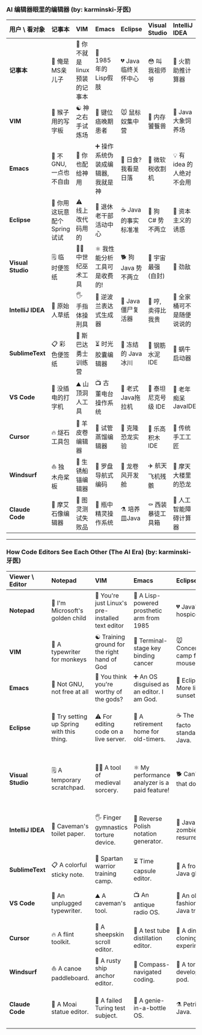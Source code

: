 ### AI 编辑器眼里的编辑器 (by: karminski-牙医)

| 用户 \ 看对象 | 记事本 | VIM | Emacs | Eclipse | Visual Studio | IntelliJ IDEA | SublimeText | VS Code | Cursor | Windsurf | Claude Code |
| :--- | :--- | :--- | :--- | :--- | :--- | :--- | :--- | :--- | :--- | :--- | :--- |
| **记事本** | 🤗 俺是MS亲儿子 | 📖 你不就是linux预装的记事本 | 🔲 1985年的Lisp假肢 | 💔 Java 临终关怀中心 | 😳 叫我祖师爷 | 🚀 火箭助推计算器 | 💰 付费版记事本 | 🤡 赶紧来拜我本尊 | 💀 失业代码生成器 | 🏄 冲浪板伪编辑器 | 🕸️ 连个界面都冇 |
| **VIM** | 🦀 猴子用的写字板 | ☯️ 神之右手试炼场 | 🤢 键位癌晚期患者 | 🐭 鼠标奴集中营 | 👹 内存饕餮兽 | 🐘 Java大象饲养场 | 🍭 彩色糖果纸 | 🔯 迪斯尼灯球编辑器 | 🔮 占卜式补全 | 🦓 马戏团新节目 | 🎹 咱俩都能在命令行运行 |
| **Emacs** | 🍴 不GNU, 一点也不自由 | 🤏 你也配给神用 | ➕ 操作系统伪装成编辑器, 我就是神 | 🤢 日食? 我看是日落 | 🤮 微软税收割机 | 💡 有 idea 的人绝对不会用 | 🤢 挑战VSCode 失败 | 🔨 微软铁钉材钉 | 🗿 抄袭 VSCode | 🗿 抄袭 VSCode | 😡 当心他会运行 rm -f |
| **Eclipse** | 🤷 你用这玩意配个Spring 试试 | ⚠ 线上改代码用的 | 👴 退休老干部活动中心 | ☕️ Java 的事实标准准 | 🐶 狗 C# 势不两立 | 🤑 资本主义的诱惑 | 🗃️ 偶尔用来改XML | ⚡ 写 Java 先装 10GB 插件 | ⛓️ 把我的 Hibernate 改得乱七八糟 | ⛓️ 把我的 Struts 改得乱七八糟 | 🤔 我考考你, 反射有几种写法呀? |
| **Visual Studio** | 🗒️ 临时便签纸 | 👨‍🔧 中世纪巫术工具 | ⚛️ 我性能分析工具可是收费的! | 🐕 狗 Java 势不两立 | 👑 宇宙最强 (自封) | 🤔 劲敌 | 🤷 VS Code 可温酒斩之 | 🐴 俺的马前卒 | 🧑‍🔧 小伙子, C++写两行试试 | 🧑‍🔧 小伙子, C++写两行试试 | 🤡 这咋连 Visual 都没有也跟我比 |
| **IntelliJ IDEA** | 🧻 原始人草纸 | 🖐️ 手指体操刑具 | 📰 逆波兰表达式生成器 | 🧟 Java 僵尸复活器 | 🧐 哼, 卖得比我贵 | 👑 全家桶可不是随便说说的 | 😂 就是个流畅的记事本 | 😎 实习生练手工具 | 🤨 细分! 你懂什么是 IDE 嘛! | 🤨 细分! 你懂什么是 IDE 嘛! | 🤖 DALL·E写代码版 |
| **SublimeText** | 📋 彩色便签纸 | 🧛 斯巴达勇士训练营 | ⏳ 时光胶囊编辑器 | 🧊 冻结的 Java 冰川 | 🏢 钢筋水泥IDE | 🐌 蜗牛启动器 | | ⚡ 闪电侠的佩剑 | 🔌 插件马戏团 | 🪄 哈利波特魔杖 | 📜 咒语生成器 |
| **VS Code** | 📠 没插电的打字机 | ⛰️ 山顶洞人工具 | 📺 古董电台操作系统 | 👴 老式 Java拖拉机 | 🐘 泰坦尼克号级 IDE | 👵 老年痴呆JavaIDE | 😽 过气付费花瓶 | 🌍 宇宙插件中心 | 🍴 行尸走肉补全器 | 👣 脚蹼编码器 | 💬 话痨AI助手 |
| **Cursor** | 🔥 燧石工具包 | 🐑 羊皮卷编辑器 | 🧪 试管蒸馏编辑器 | 🌋 克隆恐龙实验 | 🤑 乐高积木IDE | 🤡 传统手工工匠 | 🪖 冷兵器战士 | 👩‍❤️‍💋‍👩 上好的嫁衣 | ✨ 3亿美金年收入就是我! | 🗣️ 听说你连 Claude 都用不了? | 👯‍♀️ Anthropic 家大阿哥 |
| **Windsurf** | ⛵ 独木舟桨板 | 🚢 生锈船锚编辑器 | 🧭 罗盘导航式编码 | 🐲 龙卷风开发舱 | ✈️ 航天飞机残骸 | 🏢 摩天大楼里的恐龙 | 📦 极地文本冰箱 | 🥰 谢谢你的插件 | 🙏 俺有 OpenAI 爸爸 | 🌊 代码浪潮驾驶者 | 👻 小气鬼 |
| **Claude Code** | 🗿 摩艾石像编辑器 | 🤡 图灵测试失败品 | 🧴 瓶中精灵操作系统 | ⚗️ 培养皿Java | ⚰️ 西装暴徒工具箱 | 🤖 人工智能障碍计算器 | 🧊 冷冻代码库 | 🧪 开源实验废料 | 🤝 乖乖交钱 | 🖕 就不给你用气死你 | 👑 真·AI救世主 |

---

### How Code Editors See Each Other (The AI Era) (by: karminski-牙医)

| Viewer \ Editor | Notepad | VIM | Emacs | Eclipse | Visual Studio | IntelliJ IDEA | SublimeText | VS Code | Cursor | Windsurf | Claude Code |
| :--- | :--- | :--- | :--- | :--- | :--- | :--- | :--- | :--- | :--- | :--- | :--- |
| **Notepad** | 🤗 I\'m Microsoft\'s golden child | 📖 You\'re just Linux\'s pre-installed text editor | 🔲 A Lisp-powered prosthetic arm from 1985 | 💔 Java\'s hospice care | 😳 Call me granddaddy | 🚀 Rocket-boosted calculator | 💰 Paid version of me | 🤡 Bow down to the OG | 💀 Unemployed code generator | 🏄 A surfboard pretending to be an editor | 🕸️ Doesn\'t even have a GUI |
| **VIM** | 🦀 A typewriter for monkeys | ☯️ Training ground for the right hand of God | 🤢 Terminal-stage key binding cancer | 🐭 Concentration camp for mouse slaves | 👹 Memory-guzzling monster | 🐘 Java elephant farm | 🍭 Colorful candy wrapper | 🔯 Disney disco ball editor | 🔮 Fortune-telling autocomplete | 🦓 The new circus act | 🎹 We both run in the terminal, bro |
| **Emacs** | 🍴 Not GNU, not free at all | 🤏 You think you\'re worthy of the gods? | ➕ An OS disguised as an editor. I am God. | 🤢 Eclipse? More like sunset. | 🤮 Microsoft\'s tax collector | 💡 People with *real* ideas don\'t use you. | 🤢 Failed to challenge VS Code | 🔨 Microsoft\'s hammer and nail | 🗿 VS Code knockoff | 🗿 VS Code knockoff | 😡 Watch out, it might run `rm -f` |
| **Eclipse** | 🤷 Try setting up Spring with this thing. | ⚠ For editing code on a live server. | 👴 A retirement home for old-timers. | ☕️ The de facto standard for Java. | 🐶 Can\'t stand that dog C#. | 🤑 The lure of capitalism. | 🗃️ For the occasional XML edit. | ⚡ To write Java, first install 10GB of plugins. | ⛓️ It totally messed up my Hibernate config. | ⛓️ It totally messed up my Struts config. | 🤔 Let me quiz you, how many ways can you write reflection? |
| **Visual Studio** | 🗒️ A temporary scratchpad. | 👨‍🔧 A tool of medieval sorcery. | ⚛️ My performance analyzer is a paid feature! | 🐕 Can\'t stand that dog Java. | 👑 The GOAT (self-proclaimed). | 🤔 A worthy rival. | 🤷 My little bro VS Code can take you out easily. | 🐴 My vanguard. | 🧑‍🔧 Kid, try writing two lines of C++. | 🧑‍🔧 Kid, try writing two lines of C++. | 🤡 How dare you compare to me without "Visual" in your name? |
| **IntelliJ IDEA** | 🧻 Caveman\'s toilet paper. | 🖐️ Finger gymnastics torture device. | 📰 Reverse Polish notation generator. | 🧟 Java zombie resurrector. | 🧐 Hmph, you cost more than me. | 👑 They don\'t call it the "Ultimate Pack" for nothing. | 😂 Just a smooth-running Notepad. | 😎 A practice tool for interns. | 🤨 Niche! Do you even know what an IDE is?! | 🤨 Niche! Do you even know what an IDE is?! | 🤖 The DALL·E for code. |
| **SublimeText** | 📋 A colorful sticky note. | 🧛 Spartan warrior training camp. | ⏳ Time capsule editor. | 🧊 A frozen Java glacier. | 🏢 A reinforced concrete IDE. | 🐌 Snail launcher. | | ⚡ The Flash\'s sword. | 🔌 Plugin circus. | 🪄 Harry Potter\'s wand. | 📜 Spell generator. |
| **VS Code** | 📠 An unplugged typewriter. | ⛰️ A caveman\'s tool. | 📺 An antique radio OS. | 👴 An old-fashioned Java tractor. | 🐘 A Titanic-sized IDE. | 👵 A senile Java IDE. | 😽 A has-been, paid-for pretty face. | 🌍 The center of the plugin universe. | 🍴 A zombie autocompleter. | 👣 Flipper-powered coding. | 💬 A chatty AI assistant. |
| **Cursor** | 🔥 A flint toolkit. | 🐑 A sheepskin scroll editor. | 🧪 A test tube distillation editor. | 🌋 A dinosaur cloning experiment. | 🤑 A LEGO block IDE. | 🤡 A traditional craftsman. | 🪖 A cold weapon warrior. | 👩‍❤️‍💋‍👩 The perfect foundation for me. | ✨ That\'s me, with a $300M annual revenue! | 🗣️ Heard you can\'t even use Claude? | 👯‍♀️ Anthropic\'s big brother. |
| **Windsurf** | ⛵ A canoe paddleboard. | 🚢 A rusty ship anchor editor. | 🧭 Compass-navigated coding. | 🐲 A tornado development pod. | ✈️ Space shuttle wreckage. | 🏢 A dinosaur in a skyscraper. | 📦 An arctic text refrigerator. | 🥰 Thanks for the plugins. | 🙏 I have daddy OpenAI. | 🌊 The driver of the code wave. | 👻 Stingy ghost. |
| **Claude Code** | 🗿 A Moai statue editor. | 🤡 A failed Turing test subject. | 🧴 A genie-in-a-bottle OS. | ⚗️ Petri dish Java. | ⚰️ A mobster\'s toolkit in a suit. | 🤖 An AI-impaired calculator. | 🧊 A frozen codebase. | 🧪 Open-source experimental waste. | 🤝 Just pay up. | 🖕 I\'m not letting you use me, deal with it. | 👑 The true AI savior. |